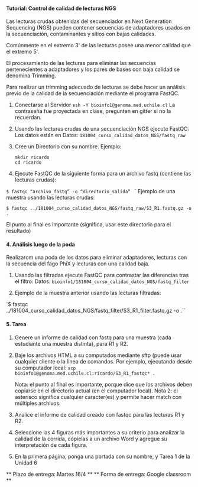 #### Tutorial: Control de calidad de lecturas NGS ####
Las lecturas crudas obtenidas del secuenciador en Next Generation Sequencing (NGS) pueden contener secuencias de adaptadores usados en la secuenciación, contaminantes y sitios con bajas calidades.

Comúnmente en el extremo 3' de las lecturas posee una menor calidad que el extremo 5'.

El procesamiento de las lecturas para eliminar las secuencias pertenecientes a adaptadores y los pares de bases con baja calidad se denomina Trimming.

Para realizar un trimming adecuado de lecturas se debe hacer un análisis previo de la calidad de la secuenciación mediante el programa FastQC.

1. Conectarse al Servidor
   `ssh -Y bioinfo1@genoma.med.uchile.cl`
   La contraseña fue proyectada en clase, pregunten en gitter si no la recuerdan.

2. Usando las lecturas crudas de una secuenciación NGS ejecute FastQC:
   Los datos están en Datos: `181004_curso_calidad_datos_NGS/fastq_raw`

3. Cree un Directorio con su nombre. Ejemplo:

   ```
   mkdir ricardo
   cd ricardo
   ```

4. Ejecute FastQC de la siguiente forma para un archivo fastq (contiene las lecturas crudas):

`$ fastqc “archivo_fastq” -o “directorio_salida” `
`
   Ejemplo de una muestra usando las lecturas crudas:

`$ fastqc ../181004_curso_calidad_datos_NGS/fastq_raw/S3_R1.fastq.gz -o . `

   El punto al final es importante (significa, usar este directorio para el resultado)

#### 4. Análisis luego de la poda ####

Realizarom una poda de los datos para eliminar adaptadores, lecturas con  la secuencia del fago PhiX y lecturas con una calidad baja.

1. Usando las filtradas ejecute FastQC para contrastar las diferencias tras el filtro:
   Datos: `bioinfo1/181004_curso_calidad_datos_NGS/fastq_filter`

2. Ejemplo de la muestra anterior usando las lecturas filtradas:

`$ fastqc ../181004_curso_calidad_datos_NGS/fastq_filter/S3_R1_filter.fastq.gz -o .``


#### 5. Tarea ####
1. Genere un informe de calidad con fastq para una muestra (cada estudiante una muestra distinta), para R1 y R2.

2. Baje los archivos HTML a su computados mediante sftp (puede usar cualquier cliente o la línea de comandos. Por ejemplo, ejecutando desde su computador local:
   `scp  bioinfo1@genoma.med.uchile.cl:ricardo/S3_R1_fastqc* .  `

   Nota: el punto al final es importante, porque dice que los archivos deben copiarse en el directorio actual (en el computador local).
   Nota 2: el asterisco significa cualquier caracter(es) y permite hacer match con múltiples archivos.

3. Analice el informe de calidad creado con fastqc para las lecturas R1 y R2.

4. Seleccione las 4 figuras más importantes a su criterio para analizar la calidad de la corrida, cópielas a un archivo Word y agregue su interpretación de cada figura.

5. En la primera página, ponga una portada con su nombre, y Tarea 1 de la Unidad 6

** Plazo de entrega: Martes 16/4 **
** Forma de entrega: Google classroom **